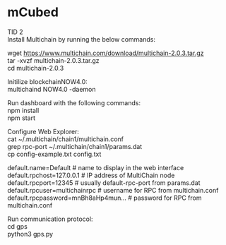 # mCubed
TID 2  
Install Multichain by running the below commands:  
  
wget https://www.multichain.com/download/multichain-2.0.3.tar.gz  
tar -xvzf multichain-2.0.3.tar.gz  
cd multichain-2.0.3  
  
Initilize blockchainNOW4.0:  
multichaind NOW4.0 -daemon  
  
Run dashboard with the following commands:  
npm install  
npm start   
  
Configure Web Explorer:  
cat ~/.multichain/chain1/multichain.conf  
grep rpc-port ~/.multichain/chain1/params.dat  
cp config-example.txt config.txt  

default.name=Default                # name to display in the web interface  
default.rpchost=127.0.0.1           # IP address of MultiChain node  
default.rpcport=12345               # usually default-rpc-port from params.dat  
default.rpcuser=multichainrpc       # username for RPC from multichain.conf  
default.rpcpassword=mnBh8aHp4mun... # password for RPC from multichain.conf  
  
Run communication protocol:  
cd gps  
python3 gps.py


